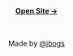 <div align="center">
	<a href="https://jonathanbogie.me"><strong>Open Site &rarr;</strong></a>
  <br><br><br>
  
  Made by [@jbogs](https://github.com/jbogs)
</div>

